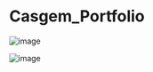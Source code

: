 # Casgem_Portfolio

![image](https://github.com/aysebayrak/Casgem_Portfolio/assets/73500636/059de4ef-d65a-4d38-bbcc-ecf3da5b96c9)



![image](https://github.com/aysebayrak/Casgem_Portfolio/assets/73500636/052a0346-6699-4266-a866-6cd32310c7fa)

